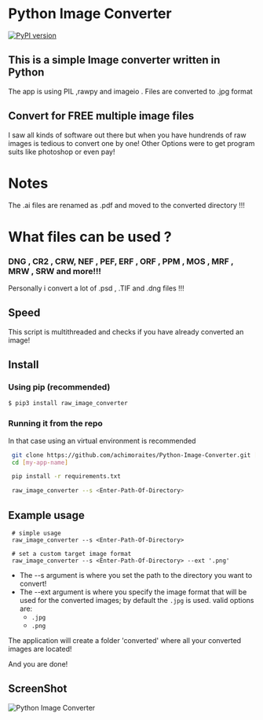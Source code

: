 # Python Image Converter
[![PyPI version](https://badge.fury.io/py/raw-image-converter.svg)](https://pypi.org/project/raw-image-converter/)


## This is a simple Image converter written in Python
The app is using PIL ,rawpy and imageio . 
Files are converted to .jpg format 

## Convert for FREE multiple image files
I saw all kinds of software out there but when you have hundrends of raw images is tedious to convert 
one by one! Other Options were to get program suits like photoshop or even pay! 
# Notes
The .ai files are renamed as .pdf and moved to the converted directory !!! 


# What files can be used ?
### DNG , CR2 , CRW, NEF , PEF, ERF , ORF , PPM , MOS , MRF , MRW , SRW and more!!!
Personally i convert a lot of .psd , .TIF and .dng files !!! 
## Speed
This script is multithreaded and checks if you have already converted an image!

## Install

### Using pip (recommended)
```bash
$ pip3 install raw_image_converter
```

### Running it from the repo
In that case using an virtual environment is recommended

```bash
 git clone https://github.com/achimoraites/Python-Image-Converter.git [my-app-name]
 cd [my-app-name]

 pip install -r requirements.txt

 raw_image_converter --s <Enter-Path-Of-Directory>
```
## Example usage

```
 # simple usage
 raw_image_converter --s <Enter-Path-Of-Directory>

 # set a custom target image format
 raw_image_converter --s <Enter-Path-Of-Directory> --ext '.png'
```
- The --s argument is where you set the path to the directory you want to convert! 
- The --ext argument is where you specify the image format that will be used for the converted images; by default the `.jpg` is used. valid options are:
    - `.jpg`
    - `.png`

The application will create a folder 'converted' where all your converted images are located!

And you are done! 

## ScreenShot
<img src='https://raw.githubusercontent.com/achimoraites/Python-Image-Converter/master/sample.png' alt='Python Image Converter'>

